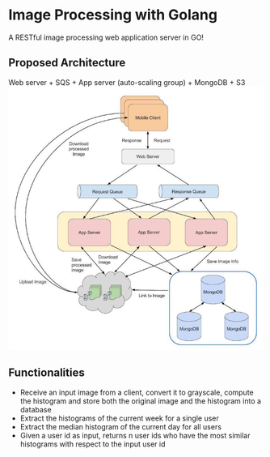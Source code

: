 # Image Processing with Golang
A RESTful image processing web application server in GO!

## Proposed Architecture
Web server + SQS + App server (auto-scaling group) + MongoDB + S3
![architecure image](https://github.com/gyoho/image-processing/blob/master/architecture-diagram.jpg)

## Functionalities
* Receive an input image from a client, convert it to grayscale, compute the histogram and store both the original image and the histogram into a database
* Extract the histograms of the current week for a single user
* Extract the median histogram of the current day for all users
* Given a user id as input, returns n user ids who have the most similar histograms with respect to the input user id
